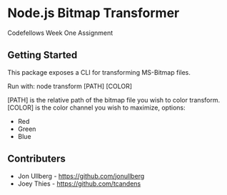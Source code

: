 Node.js Bitmap Transformer
==========================
Codefellows Week One Assignment

## Getting Started
This package exposes a CLI for transforming MS-Bitmap files.

Run with:
  node transform [PATH] [COLOR]

[PATH] is the relative path of the bitmap file you wish to color transform.
[COLOR] is the color channel you wish to maximize, options:
- Red
- Green
- Blue

## Contributers
- Jon Ullberg - https://github.com/jonullberg
- Joey Thies - https://github.com/tcandens
